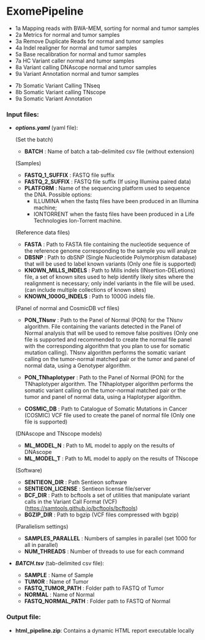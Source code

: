 # ExomePipeline

- 1a Mapping reads with BWA-MEM, sorting for normal and tumor samples
- 2a Metrics for normal and tumor samples
- 3a Remove Duplicate Reads for normal and tumor samples
- 4a Indel realigner for normal and tumor samples
- 5a Base recalibration for normal and tumor samples
- 7a HC Variant caller normal and tumor samples
- 8a Variant calling DNAscope normal and tumor samples
- 9a Variant Annotation normal and tumor samples
<!-- -->
- 7b Somatic Variant Calling TNseq
- 8b Somatic Variant calling TNscope
- 9a Somatic Variant Annotation

### Input files:
- ***options.yaml*** (yaml file): 

    (Set the batch)
	- **BATCH** : Name of batch a tab-delimited csv file (without extension)

    (Samples)
	- **FASTQ_1_SUFFIX** : FASTQ file suffix
	- **FASTQ_2_SUFFIX** : FASTQ file suffix (If using Illumina paired data)
	- **PLATFORM** : Name of the sequencing platform used to sequence the DNA. Possible options:
        - ILLUMINA when the fastq files have been produced in an Illumina machine;
        - IONTORRENT when the fastq files have been produced in a Life Technologies Ion-Torrent machine.

    (Reference data files)
	- **FASTA** : Path to FASTA file containing the nucleotide sequence of the reference genome corresponding to the sample you will analyze  
	- **DBSNP** : Path to dbSNP (Single Nucleotide Polymorphism database) that will be used to label known variants (Only one file is supported)  
	- **KNOWN_MILLS_INDELS** : Path to Mills indels (INsertion-DELetions) file, a set of known sites used to help identify likely sites where the realignment is necessary; only indel variants in the file will be used.  (can include multiple collections of known sites)
	- **KNOWN_1000G_INDELS** : Path to 1000G indels file.

    (Panel of normal and CosmicDB vcf files)
	- **PON_TNsnv** : Path to the Panel of Normal (PON) for the TNsnv algorithm. File containing the variants detected in the Panel of Normal analysis that will be used to remove false positives (Only one file is supported and recommended to create the normal file panel with the corresponding algorithm that you plan to use for somatic mutation calling). TNsnv algorithm performs the somatic variant calling on the tumor-normal matched pair or the tumor and panel of normal data, using a Genotyper algorithm.
	- **PON_TNhaplotyper** : Path to the Panel of Normal (PON) for the TNhaplotyper algorithm. The TNhaplotyper algorithm performs the somatic variant calling on the tumor-normal matched pair or the tumor and panel of normal data, using a Haplotyper algorithm.
    
	- **COSMIC_DB** : Path to Catalogue of Somatic Mutations in Cancer (COSMIC) VCF file used to create the panel of normal file (Only one file is supported)  

    (DNAscope and TNscope models)
	- **ML_MODEL_N** : Path to ML model to apply on the results of DNAscope
	- **ML_MODEL_T** : Path to ML model to apply on the results of TNscope 

    (Software)
	- **SENTIEON_DIR** : Path Sentieon software 
	- **SENTIEON_LICENSE** : Sentieon license file/server
	- **BCF_DIR** : Path to bcftools a set of utilities that manipulate variant calls in the Variant Call Format (VCF) (https://samtools.github.io/bcftools/bcftools)
	- **BGZIP_DIR** : Path to bgzip (VCF files compressed with bgzip)

    (Parallelism settings)
	- **SAMPLES_PARALLEL** : Numbers of samples in parallel (set 1000 for all in parallel)
	- **NUM_THREADS** : Number of threads to use for each command
 
- ***BATCH.tsv*** (tab-delimited csv file): 
	- **SAMPLE** : Name of Sample
	- **TUMOR** : Name of Tumor
	- **FASTQ_TUMOR_PATH** : Folder path to FASTQ of Tumor
	- **NORMAL** : Name of Normal
	- **FASTQ_NORMAL_PATH** : Folder path to FASTQ of Normal

### Output file:
- **html_pipeline.zip**: Contains a dynamic HTML report executable locally